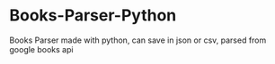# Books-Parser-Python
Books Parser made with python, can save in json or csv, parsed from google books api
